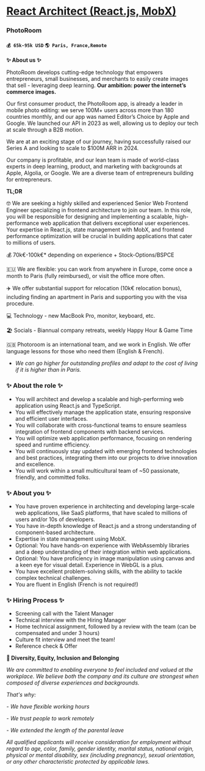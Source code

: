# [React Architect (React.js, MobX)](https://www.remotewlb.com/apply/react-architect-react-js-mobx)  
### PhotoRoom  
#### `💰 65k-95k USD` `🌎 Paris, France,Remote`  

**✨ About us ✨**

PhotoRoom develops cutting-edge technology that empowers entrepreneurs, small businesses, and merchants to easily create images that sell - leveraging deep learning. **Our ambition: power the internet’s commerce images.**

  

Our first consumer product, the PhotoRoom app, is already a leader in mobile photo editing: we serve 100M+ users across more than 180 countries monthly, and our app was named Editor’s Choice by Apple and Google. We launched our API in 2023 as well, allowing us to deploy our tech at scale through a B2B motion.

  

We are at an exciting stage of our journey, having successfully raised our Series A and looking to scale to $100M ARR in 2024.

  

Our company is profitable, and our lean team is made of world-class experts in deep learning, product, and marketing with backgrounds at Apple, Algolia, or Google. We are a diverse team of entrepreneurs building for entrepreneurs.

  

 **TL;DR**

  

🤓 We are seeking a highly skilled and experienced Senior Web Frontend Engineer specializing in frontend architecture to join our team. In this role, you will be responsible for designing and implementing a scalable, high-performance web application that delivers exceptional user experiences. Your expertise in React.js, state management with MobX, and frontend performance optimization will be crucial in building applications that cater to millions of users.

  

💰 70k€-100k€* depending on experience + Stock-Options/BSPCE

🇪🇺 We are flexible: you can work from anywhere in Europe, come once a month to Paris (fully reimbursed), or visit the office more often.

✈️ We offer substantial support for relocation (10k€ relocation bonus), including finding an apartment in Paris and supporting you with the visa procedure.

💻 Technology - new MacBook Pro, monitor, keyboard, etc.

🏖️ Socials - Biannual company retreats, weekly Happy Hour & Game Time

🇬🇧 Photoroom is an international team, and we work in English. We offer language lessons for those who need them (English & French).

* _We can go higher for outstanding profiles and adapt to the cost of living if it is higher than in Paris._

### ✨ About the role ✨

  * You will architect and develop a scalable and high-performing web application using React.js and TypeScript.
  * You will effectively manage the application state, ensuring responsive and efficient user interfaces.
  * You will collaborate with cross-functional teams to ensure seamless integration of frontend components with backend services.
  * You will optimize web application performance, focusing on rendering speed and runtime efficiency.
  * You will continuously stay updated with emerging frontend technologies and best practices, integrating them into our projects to drive innovation and excellence.
  * You will work within a small multicultural team of ~50 passionate, friendly, and committed folks.

### ✨ About you ✨

  * You have proven experience in architecting and developing large-scale web applications, like SaaS platforms, that have scaled to millions of users and/or 10s of developers.
  * You have in-depth knowledge of React.js and a strong understanding of component-based architecture.
  * Expertise in state management using MobX.
  * Optional: You have hands-on experience with WebAssembly libraries and a deep understanding of their integration within web applications.
  * Optional: You have proficiency in image manipulation using canvas and a keen eye for visual detail. Experience in WebGL is a plus.
  * You have excellent problem-solving skills, with the ability to tackle complex technical challenges.
  * You are fluent in English (French is not required!)

### ✨ Hiring Process ✨

  * Screening call with the Talent Manager
  * Technical interview with the Hiring Manager
  * Home technical assignment, followed by a review with the team (can be compensated and under 3 hours)
  * Culture fit interview and meet the team!
  * Reference check & Offer

 **🌈 Diversity, Equity, Inclusion and Belonging**

 _We are committed to enabling everyone to feel included and valued at the workplace. We believe both the company and its culture are strongest when composed of diverse experiences and backgrounds._

 _That's why:_

 _\- We have flexible working hours_

 _\- We trust people to work remotely_

 _\- We extended the length of the parental leave_

 _All qualified applicants will receive consideration for employment without regard to age, color, family, gender identity, marital status, national origin, physical or mental disability, sex (including pregnancy), sexual orientation, or any other characteristic protected by applicable laws._

